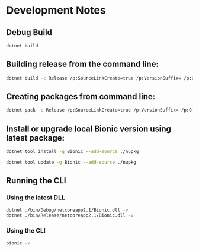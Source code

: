 # Development Notes

## Debug Build

```bash
dotnet build
```

## Building release from the command line:

```bash
dotnet build -c Release /p:SourceLinkCreate=true /p:VersionSuffix= /p:OfficialBuild=true
```

## Creating packages from command line:

```bash
dotnet pack -c Release /p:SourceLinkCreate=true /p:VersionSuffix= /p:OfficialBuild=true
```

## Install or upgrade local Bionic version using latest package:

```bash
dotnet tool install -g Bionic --add-source ./nupkg
```

```bash
dotnet tool update -g Bionic --add-source ./nupkg
```

## Running the CLI

### Using the latest DLL

```bash
dotnet ./bin/Debug/netcoreapp2.1/Bionic.dll -v
dotnet ./bin/Release/netcoreapp2.1/Bionic.dll -v
```

### Using the CLI

```bash
bionic -v
```
